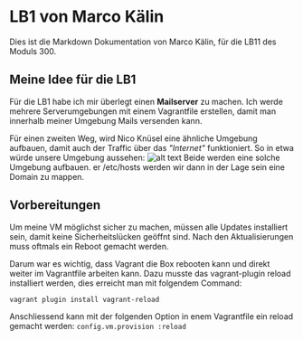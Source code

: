 # LB1 von Marco Kälin
Dies ist die Markdown Dokumentation von Marco Kälin, für die LB11 des Moduls 300.

## Meine Idee für die LB1
Für die LB1 habe ich mir überlegt einen **Mailserver** zu machen. Ich werde mehrere Serverumgebungen mit einem Vagrantfile erstellen, damit man innerhalb meiner Umgebung Mails versenden kann.

Für einen zweiten Weg, wird Nico Knüsel eine ähnliche Umgebung aufbauen, damit auch der Traffic über das *"Internet"* funktioniert.
So in etwa würde unsere Umgebung aussehen:
![alt text](https://thomas-leister.de/images/2016/04/21/mailserver-schema.png "Unser gewolltes Setup")
Beide werden eine solche Umgebung aufbauen. er /etc/hosts werden wir dann in der Lage sein eine Domain zu mappen.

## Vorbereitungen
Um meine VM möglichst sicher zu machen, müssen alle Updates installiert sein, damit keine Sicherheitslücken geöffnt sind. Nach den Aktualisierungen muss oftmals ein Reboot gemacht werden.

Darum war es wichtig, dass Vagrant die Box rebooten kann und direkt weiter im Vagrantfile arbeiten kann. Dazu musste das vagrant-plugin reload installiert werden, dies erreicht man mit folgendem Command:
```
vagrant plugin install vagrant-reload
```

Anschliessend kann mit der folgenden Option in enem Vagrantfile ein reload gemacht werden: `config.vm.provision :reload`
